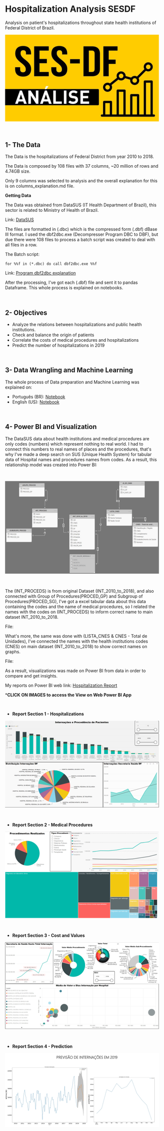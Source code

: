 # Hospitalization Analysis SESDF

Analysis on patient's hospitalizations throughout state health institutions of Federal District of Brazil.

![Section 1](images/SES_DF.jpg)

<br />

1- The Data
---------------

The Data is the hospitalizations of Federal District from year 2010 to 2018.

The Data is composed by 108 files with 37 columns, ~20 million of rows and 4.74GB size.

Only 9 columns was selected to analysis and the overall explanation for this is on columns_explanation.md file.

**Getting Data**

The Data was obtained from DataSUS (IT Health Department of Brazil), this sector is related to Ministry of Health of Brazil.

Link: [DataSUS](http://www2.datasus.gov.br/DATASUS/index.php?area=0901&item=1&acao=25)

The files are formatted in (.dbc) which is the compressed form (.dbf) dBase III format.
I used the dbf2dbc.exe (Decompresser Program DBC to DBF), but due there were 108 files to process a batch script was created to deal with all files in a row.

The Batch script: 
```
for %%f in (*.dbc) do call dbf2dbc.exe %%f
```

Link: [Program dbf2dbc explanation](http://www2.datasus.gov.br/DATASUS/index.php?area=060805&item=6#dbf2dbc)

After the processing, I've got each (.dbf) file and sent it to pandas Dataframe. This whole process is explained on notebooks.


<br />

2- Objectives
---------------------------------------------

- Analyze the relations between hospitalizations and public health institutions.
- Check and balance the origin of patients
- Correlate the costs of medical procedures and hospitalizations
- Predict the number of hospitalizations in 2019


<br />

3- Data Wrangling and Machine Learning
---------------------------------------------

The whole process of Data preparation and Machine Learning was explained on:
- Português (BR): [Notebook](hosp_analysis_PTBR_version.ipynb)
- English (US): [Notebook](hosp_analysis_US_version.ipynb)

<br />



4- Power BI and Visualization
---------------------------------------------

The DataSUS data about health institutions and medical procedures are only codes (numbers) which represent nothing to real world. I had to connect this numbers to real names of places and the procedures, that's why I've made a deep search on SUS (Unique Health System) for tabular data of Hospital names and procedures names from codes. As a result, this relationship model was created into Power BI:

<br />

![Relation_PowerBI](images/relation_powerbi.png)

<br />

The (INT_PROCEDS) is from original Dataset (INT_2010_to_2018), and also connected  with Group of Procedures(PROCED_GP) and Subgroup of Procedures(PROCED_SG), I've got a excel tabular data about this data containing the codes and the name of medical procedures, so I related the names with the codes on (INT_PROCEDS) to inform correct name to main dataset INT_2010_to_2018.

File: 

What's more, the same was done with (LISTA_CNES & CNES - Total de Unidades), I've connected the names with the health institutions codes (CNES) on main dataset (INT_2010_to_2018) to show correct names on graphs.

File:


As a result, visualizations was made on Power BI from data in order to compare and get insights.

My reports on Power BI web link: [Hospitalization Report](https://app.powerbi.com/view?r=eyJrIjoiMTM1NDc2MjMtMDUzOC00MzVjLWE1MDYtN2Q0NDFkNDk3YzE1IiwidCI6IjE1MDQ5MTM2LTE1MGMtNGNlYy1iMjY5LTk2YTM2M2QwZGYyZiIsImMiOjF9&pageName=ReportSection1)


***CLICK ON IMAGES to access the View on Web Power BI App**

<br />

- **Report Section 1 - Hospitalizations** 

[![Section 1](images/report_section_1.png)](https://app.powerbi.com/view?r=eyJrIjoiMTM1NDc2MjMtMDUzOC00MzVjLWE1MDYtN2Q0NDFkNDk3YzE1IiwidCI6IjE1MDQ5MTM2LTE1MGMtNGNlYy1iMjY5LTk2YTM2M2QwZGYyZiIsImMiOjF9&pageName=ReportSection1)

<br />

- **Report Section 2 - Medical Procedures** 

[![Section 2](images/report_section_2.png)](https://app.powerbi.com/view?r=eyJrIjoiMTM1NDc2MjMtMDUzOC00MzVjLWE1MDYtN2Q0NDFkNDk3YzE1IiwidCI6IjE1MDQ5MTM2LTE1MGMtNGNlYy1iMjY5LTk2YTM2M2QwZGYyZiIsImMiOjF9&pageName=ReportSection2)

<br />

- **Report Section 3 - Cost and Values**

[![Section 3](images/report_section_3.png)](https://app.powerbi.com/view?r=eyJrIjoiMTM1NDc2MjMtMDUzOC00MzVjLWE1MDYtN2Q0NDFkNDk3YzE1IiwidCI6IjE1MDQ5MTM2LTE1MGMtNGNlYy1iMjY5LTk2YTM2M2QwZGYyZiIsImMiOjF9&pageName=ReportSection3)

<br />

- **Report Section 4 - Prediction**

[![Section 4](images/report_section_4.png)](https://app.powerbi.com/view?r=eyJrIjoiMTM1NDc2MjMtMDUzOC00MzVjLWE1MDYtN2Q0NDFkNDk3YzE1IiwidCI6IjE1MDQ5MTM2LTE1MGMtNGNlYy1iMjY5LTk2YTM2M2QwZGYyZiIsImMiOjF9&pageName=ReportSection4)
